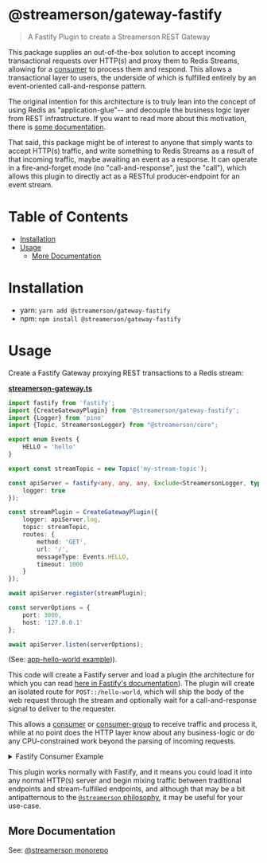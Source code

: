 # @streamerson/gateway-fastify

> A Fastify Plugin to create a Streamerson REST Gateway

This package supplies an out-of-the-box solution to accept incoming transactional requests over HTTP(s) and proxy them to Redis Streams, allowing for a [consumer](../consumer/README.md) to process them and respond.  This allows a transactional layer to users, the underside of which is fulfilled entirely by an event-oriented call-and-response pattern.

The original intention for this architecture is to truly lean into the concept of using Redis as "application-glue"-- and decouple the business logic layer from REST infrastructure.  If you want to read more about this motivation, there is [some documentation](../../docs/PARABLE.md).

That said, this package might be of interest to anyone that simply wants to accept HTTP(s) traffic, and write something to Redis Streams as a result of that incoming traffic, maybe awaiting an event as a response.  It can operate in a fire-and-forget mode (no "call-and-response", just the "call"), which allows this plugin to directly act as a RESTful producer-endpoint for an event stream.

# Table of Contents

<!-- START doctoc generated TOC please keep comment here to allow auto update -->
<!-- DON'T EDIT THIS SECTION, INSTEAD RE-RUN doctoc TO UPDATE -->

- [Installation](#installation)
- [Usage](#usage)
  - [More Documentation](#more-documentation)

<!-- END doctoc generated TOC please keep comment here to allow auto update -->

# Installation

- yarn: `yarn add @streamerson/gateway-fastify`
- npm: `npm install @streamerson/gateway-fastify`

# Usage

Create a Fastify Gateway proxying REST transactions to a Redis stream:

<!-- BEGIN-CODE: ../examples/app-hello-world/streamerson-gateway.ts -->
[**streamerson-gateway.ts**](../examples/app-hello-world/streamerson-gateway.ts)
```typescript
import fastify from 'fastify';
import {CreateGatewayPlugin} from '@streamerson/gateway-fastify';
import {Logger} from 'pino'
import {Topic, StreamersonLogger} from "@streamerson/core";

export enum Events {
    HELLO = 'hello'
}

export const streamTopic = new Topic('my-stream-topic');

const apiServer = fastify<any, any, any, Exclude<StreamersonLogger, typeof console>>({
    logger: true
});

const streamPlugin = CreateGatewayPlugin({
    logger: apiServer.log,
    topic: streamTopic,
    routes: {
        method: 'GET',
        url: '/',
        messageType: Events.HELLO,
        timeout: 1000
    }
});

await apiServer.register(streamPlugin);

const serverOptions = {
    port: 3000,
    host: '127.0.0.1'
};

await apiServer.listen(serverOptions);
```
<!-- END-CODE: ../examples/app-hello-world/streamerson-gateway.ts -->

(See: [app-hello-world example](../examples/app-hello-world/README.md))).

This code will create a Fastify server and load a plugin (the architecture for which you can read [here in Fastify's documentation](https://fastify.dev/docs/latest/Reference/Plugins/)).  The plugin will create an isolated route for `POST::/hello-world`, which will ship the body of the web request through the stream and optionally wait for a call-and-response signal to deliver to the requester.

This allows a [consumer](../consumer/README.md) or [consumer-group](../consumer-group/GROUP) to receive traffic and process it, while at no point does the HTTP layer know about any business-logic or do any CPU-constrained work beyond the parsing of incoming requests.

<details>
    <summary>Fastify Consumer Example </summary>

<!-- BEGIN-CODE: ../examples/app-hello-world/worker.ts -->
[**worker.ts**](../examples/app-hello-world/worker.ts)
```typescript
import {StreamConsumer} from '@streamerson/consumer';
import {Events, streamTopic} from "./streamerson-gateway";

const consumer = new StreamConsumer({
    eventMap: {
        [Events.HELLO]: (e) => {
            return {
                world: 'I am a stream processor'
            };
        }
    },
    topic: streamTopic
});

await consumer.connectAndListen();

```
<!-- END-CODE: ../examples/app-hello-world/worker.ts -->
</details>

This plugin works normally with Fastify, and it means you could load it into any normal HTTP(s) server and begin mixing traffic between traditional endpoints and stream-fulfilled endpoints, and although that may be a bit antipatternous to the [`@streamerson` philosophy](../../README.md#high-level-architecture), it may be useful for your use-case.


## More Documentation
 
See: [@streamerson monorepo](https://github.com/oliver-io/streamerson)
